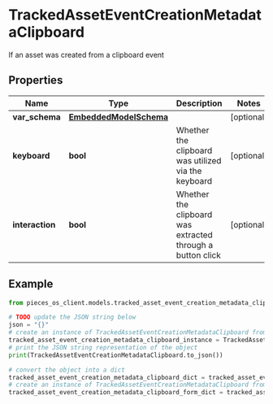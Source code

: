 # TrackedAssetEventCreationMetadataClipboard

If an asset was created from a clipboard event

## Properties

Name | Type | Description | Notes
------------ | ------------- | ------------- | -------------
**var_schema** | [**EmbeddedModelSchema**](EmbeddedModelSchema) |  | [optional] 
**keyboard** | **bool** | Whether the clipboard was utilized via the keyboard | [optional] 
**interaction** | **bool** | Whether the clipboard was extracted through a button click | [optional] 

## Example

```python
from pieces_os_client.models.tracked_asset_event_creation_metadata_clipboard import TrackedAssetEventCreationMetadataClipboard

# TODO update the JSON string below
json = "{}"
# create an instance of TrackedAssetEventCreationMetadataClipboard from a JSON string
tracked_asset_event_creation_metadata_clipboard_instance = TrackedAssetEventCreationMetadataClipboard.from_json(json)
# print the JSON string representation of the object
print(TrackedAssetEventCreationMetadataClipboard.to_json())

# convert the object into a dict
tracked_asset_event_creation_metadata_clipboard_dict = tracked_asset_event_creation_metadata_clipboard_instance.to_dict()
# create an instance of TrackedAssetEventCreationMetadataClipboard from a dict
tracked_asset_event_creation_metadata_clipboard_form_dict = tracked_asset_event_creation_metadata_clipboard.from_dict(tracked_asset_event_creation_metadata_clipboard_dict)
```


